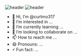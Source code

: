 ![header](https://github.com/curtmo317/curtmo317/assets/161261980/e229ae4e-4e7b-4d32-9e82-61f434d44487)
![header](https://github.com/curtmo317/curtmo317/assets/161261980/b0878917-4cbb-47cc-8654-ac8de9bb8882)
- 👋 Hi, I’m @curtmo317
- 👀 I’m interested in ...
- 🌱 I’m currently learning ...
- 💞️ I’m looking to collaborate on ...
- 📫 How to reach me ...
- 😄 Pronouns: ...
- ⚡ Fun fact: ...

<!---
curtmo317/curtmo317 is a ✨ special ✨ repository because its `README.md` (this file) appears on your GitHub profile.
You can click the Preview link to take a look at your changes.
--->
